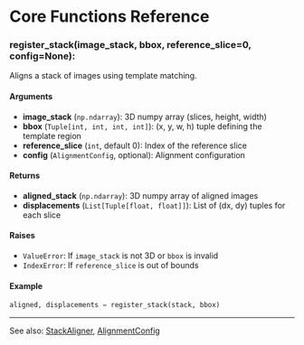 # Core Functions Reference

### register_stack(image_stack, bbox, reference_slice=0, config=None):
Aligns a stack of images using template matching.

#### Arguments
- **image_stack** (`np.ndarray`): 3D numpy array (slices, height, width)
- **bbox** (`Tuple[int, int, int, int]`): (x, y, w, h) tuple defining the template region
- **reference_slice** (`int`, default 0): Index of the reference slice
- **config** (`AlignmentConfig`, optional): Alignment configuration

#### Returns
- **aligned_stack** (`np.ndarray`): 3D numpy array of aligned images
- **displacements** (`List[Tuple[float, float]]`): List of (dx, dy) tuples for each slice

#### Raises
- `ValueError`: If `image_stack` is not 3D or `bbox` is invalid
- `IndexError`: If `reference_slice` is out of bounds

#### Example
```python
aligned, displacements = register_stack(stack, bbox)
```

---

See also: [StackAligner](stack-aligner.md), [AlignmentConfig](configuration.md)
